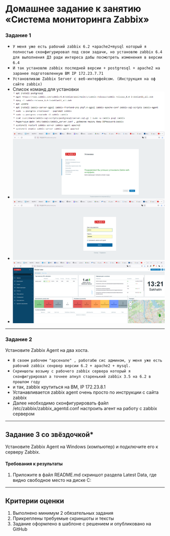 # Домашнее задание к занятию «Система мониторинга Zabbix»

### Задание 1 

* `У меня уже есть рабочий zabbix 6.2 +apache2+mysql который я полностью сконфигурировал под свои задачи,
но установлю zabbix 6.4 для выполнения ДЗ ради интереса дабы посмотреть изменения в версии 6.4`
* `И так установлю zabbix последней версии + postgresql + apache2 на заранее подготовленную ВМ IP 172.23.7.71`
* `Установливаю Zabbix Server с веб-интерфейсом. (Инструкция на оф сайте zabbix)`
* Список команд для установки ![скрин](img/hw-02/1-0.png)
* ![скрин](img/hw-02/1-1.png)
* ![скрин](img/hw-02/1-1.1.png)
* ![скрин](img/hw-02/1-2.png)

---

### Задание 2 

Установите Zabbix Agent на два хоста.

* `В своем рабочем "арсенале" , работабю сис админом, у меня уже есть рабочий zabbix сенрвер версии 6.2 + apache2 + mysql.`
* `Скриншоты возьму с рабочего zabbix сервера который я сконфигурировал а точнее апнул старенький zabbix 3.5 на 6.2 в прошлом году`
* и так, zabbix крутиться на ВМ,  IP 172.23.8.1
* Устанавливается zabbix agent очень просто по инструкции с сайта zabbix 
* Далее необходимо сконфигурировать файл  /etc/zabbix/zabbix_agentd.conf настроить агент на работу с zabbix сервером
---
## Задание 3 со звёздочкой*
Установите Zabbix Agent на Windows (компьютер) и подключите его к серверу Zabbix.

#### Требования к результаты 
1. Приложите в файл README.md скриншот раздела Latest Data, где видно свободное место на диске C:
--- 

## Критерии оценки

1. Выполнено минимум 2 обязательных задания
2. Прикреплены требуемые скриншоты и тексты 
3. Задание оформлено в шаблоне с решением и опубликовано на GitHub



